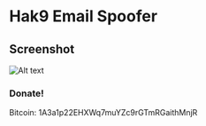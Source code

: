 # Hak9 Email Spoofer



## Screenshot
![Alt text](https://image.ibb.co/cAdBqe/mailer.png "EMAIL SPOOFER")


### Donate! 
Bitcoin: 1A3a1p22EHXWq7muYZc9rGTmRGaithMnjR
